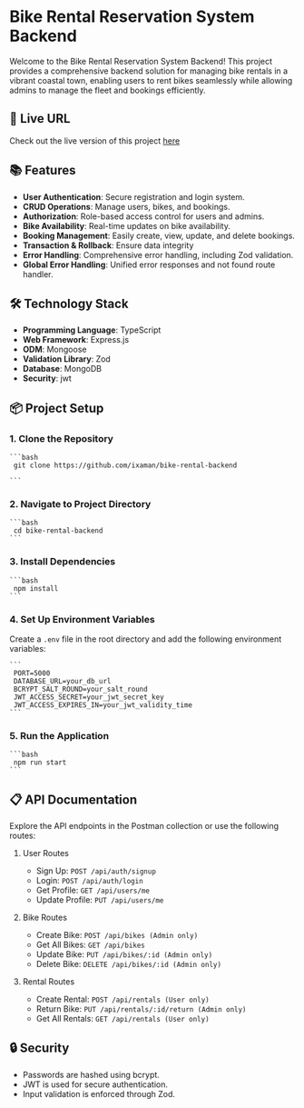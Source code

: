 # Bike Rental Reservation System Backend

Welcome to the Bike Rental Reservation System Backend! This project provides a comprehensive backend solution for managing bike rentals in a vibrant coastal town, enabling users to rent bikes seamlessly while allowing admins to manage the fleet and bookings efficiently.

## 🚀 Live URL

Check out the live version of this project [here](google.com)

## 📚 Features

- **User Authentication**: Secure registration and login system.
- **CRUD Operations**: Manage users, bikes, and bookings.
- **Authorization**: Role-based access control for users and admins.
- **Bike Availability**: Real-time updates on bike availability.
- **Booking Management**: Easily create, view, update, and delete bookings.
- **Transaction & Rollback**: Ensure data integrity
- **Error Handling**: Comprehensive error handling, including Zod validation.
- **Global Error Handling**: Unified error responses and not found route handler.

## 🛠️ Technology Stack

- **Programming Language**: TypeScript
- **Web Framework**: Express.js
- **ODM**: Mongoose
- **Validation Library**: Zod
- **Database**: MongoDB
- **Security**: jwt

## 📦 Project Setup

### 1. Clone the Repository

    ```bash
     git clone https://github.com/ixaman/bike-rental-backend

    ```

### 2. Navigate to Project Directory

    ```bash
     cd bike-rental-backend
    ```

### 3. Install Dependencies

    ```bash
     npm install
    ```

### 4. Set Up Environment Variables

Create a `.env` file in the root directory and add the following environment variables:

    ```
     PORT=5000
     DATABASE_URL=your_db_url
     BCRYPT_SALT_ROUND=your_salt_round
     JWT_ACCESS_SECRET=your_jwt_secret_key
     JWT_ACCESS_EXPIRES_IN=your_jwt_validity_time
    ```

### 5. Run the Application

    ```bash
     npm run start
    ```

## 📋 API Documentation

Explore the API endpoints in the Postman collection or use the following routes:

1. User Routes

   - Sign Up: `POST /api/auth/signup`
   - Login: `POST /api/auth/login`
   - Get Profile: `GET /api/users/me`
   - Update Profile: `PUT /api/users/me`

2. Bike Routes

   - Create Bike: `POST /api/bikes (Admin only)`
   - Get All Bikes: `GET /api/bikes`
   - Update Bike: `PUT /api/bikes/:id (Admin only)`
   - Delete Bike: `DELETE /api/bikes/:id (Admin only)`

3. Rental Routes
   - Create Rental: `POST /api/rentals (User only)`
   - Return Bike: `PUT /api/rentals/:id/return (Admin only)`
   - Get All Rentals: `GET /api/rentals (User only)`

## 🔒 Security

- Passwords are hashed using bcrypt.
- JWT is used for secure authentication.
- Input validation is enforced through Zod.
